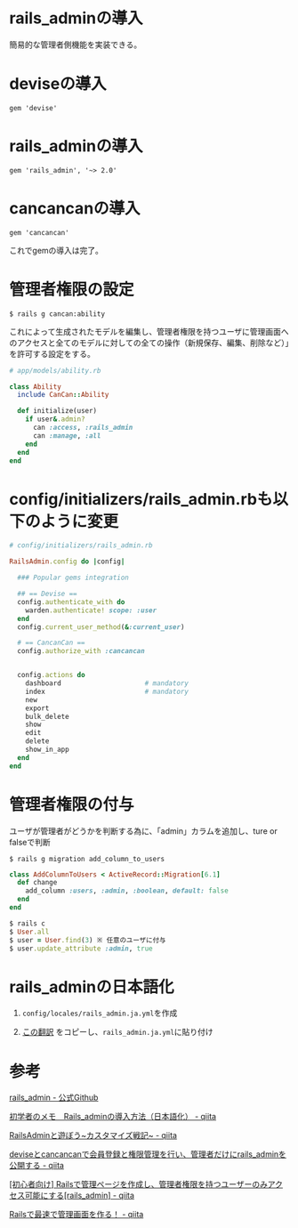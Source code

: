 # rails_adminの導入

簡易的な管理者側機能を実装できる。

# deviseの導入

`gem 'devise'`

# rails_adminの導入

`gem 'rails_admin', '~> 2.0'`

# cancancanの導入

`gem 'cancancan'`

これでgemの導入は完了。

# 管理者権限の設定

`$ rails g cancan:ability`

これによって生成されたモデルを編集し、管理者権限を持つユーザに管理画面へのアクセスと全てのモデルに対しての全ての操作（新規保存、編集、削除など）」を許可する設定をする。

```ruby
# app/models/ability.rb

class Ability
  include CanCan::Ability

  def initialize(user)
    if user&.admin?
      can :access, :rails_admin
      can :manage, :all
    end
  end
end
```

# config/initializers/rails_admin.rbも以下のように変更

```ruby
# config/initializers/rails_admin.rb

RailsAdmin.config do |config|

  ### Popular gems integration

  ## == Devise ==
  config.authenticate_with do
    warden.authenticate! scope: :user
  end
  config.current_user_method(&:current_user)

  # == CancanCan ==
  config.authorize_with :cancancan


  config.actions do
    dashboard                     # mandatory
    index                         # mandatory
    new
    export
    bulk_delete
    show
    edit
    delete
    show_in_app
  end
end
```

# 管理者権限の付与

ユーザが管理者がどうかを判断する為に、「admin」カラムを追加し、ture or falseで判断

`$ rails g migration add_column_to_users`

```ruby
class AddColumnToUsers < ActiveRecord::Migration[6.1]
  def change
    add_column :users, :admin, :boolean, default: false
  end
end
```

```ruby
$ rails c
$ User.all
$ user = User.find(3) ※ 任意のユーザに付与
$ user.update_attribute :admin, true
```

# rails_adminの日本語化

1. `config/locales/rails_admin.ja.yml`を作成

2. [この翻訳](https://gist.github.com/mshibuya/1662352) をコピーし、`rails_admin.ja.yml`に貼り付け

# 参考

[rails_admin - 公式Github](https://github.com/railsadminteam/rails_admin)

[初学者のメモ　Rails_adminの導入方法（日本語化） - qiita](https://qiita.com/mailok1212/items/8e36a5a10f19023bb0c4)

[RailsAdminと遊ぼう~カスタマイズ戦記~ - qiita](https://qiita.com/yuko-tsutsui/items/8f016c5cd1986a8f2ea3)

[deviseとcancancanで会員登録と権限管理を行い、管理者だけにrails_adminを公開する - qiita](https://qiita.com/iamdaisuke/items/79d60b3c23e465ae6460)

[[初心者向け] Railsで管理ページを作成し、管理者権限を持つユーザーのみアクセス可能にする[rails_admin] - qiita](https://qiita.com/daisuke114/items/4f6c7eb9a3a96ad1da54)

[Railsで最速で管理画面を作る！ - qiita](https://qiita.com/enomotodev/items/5f6d9348207124a41bf9)